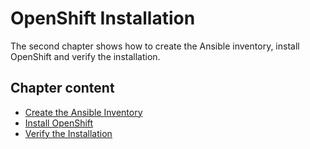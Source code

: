 # OpenShift Installation

The second chapter shows how to create the Ansible inventory, install OpenShift and verify the installation.


## Chapter content

* [Create the Ansible Inventory](21_ansible_inventory.md)
* [Install OpenShift](22_installation.md)
* [Verify the Installation](23_verification.md)
